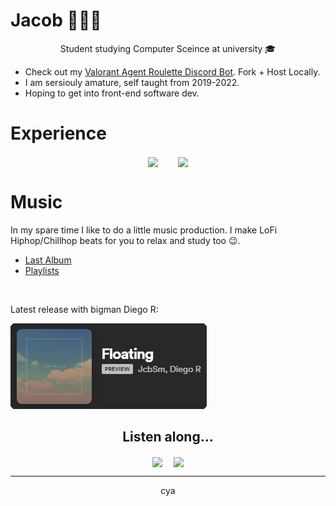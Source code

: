 # Jacob 👨🏻‍🦰

<p align="center">
Student studying Computer Sceince at university 🎓
</p>

- Check out my [Valorant Agent Roulette Discord Bot](https://github.com/JcbSm/Valorant-Agent-Roulette-Discord-Bot). Fork + Host Locally.
- I am sersiouly amature, self taught from 2019-2022.
- Hoping to get into front-end software dev.

# Experience
<p align="center">
  <img align="center" src="https://github-readme-stats.vercel.app/api/top-langs/?username=JcbSm&theme=highcontrast&hide=procfile&bg_color=212121&hide_border=true&title_color=1ed760" />  
  <img align="center" src="https://github-readme-stats.vercel.app/api?username=JcbSm&theme=highcontrast&show_icons=true&hide=stars,prs,issues&count_private=true&bg_color=212121&hide_border=true&title_color=1ed760&icon_color=1ed760" />
</p>

# Music
In my spare time I like to do a little music production. I make LoFi Hiphop/Chillhop beats for you to relax and study too 😉.
- [Last Album](https://open.spotify.com/album/1Q3JqUpZrMBdgjAAWe0zLT?si=fd538aa91b6e4627)
- [Playlists](https://open.spotify.com/user/xxbn8bpuav09f9vhylfs6fefi/playlists)
</br>

Latest release with bigman Diego R:
  

<a href="https://open.spotify.com/album/3hDkddqyhgLC9mZM1d6YF5?si=OHcPI5GXQFGIzs0llAna9Q">
  <img src="./src/floating.png" alt="Floating - JcbSm" />
</a>

<h2 align="center">Listen along...</h2>

<p align="center">
  <img align="center" src="https://spotify-recently-played-readme.vercel.app/api?user=xxbn8bpuav09f9vhylfs6fefi&width=500&unique=true&count=5" /> 
  <img align="center" src="https://spotify-github-profile.vercel.app/api/view?uid=xxbn8bpuav09f9vhylfs6fefi&cover_image=true&theme=default&show_offline=true&background_color=212121&bar_color=53b14f&bar_color_cover=true](https://spotify-github-profile.vercel.app/api/view?uid=xxbn8bpuav09f9vhylfs6fefi&cover_image=true&theme=default&show_offline=true&background_color=212121&bar_color=53b14f&bar_color_cover=true" />
 </p>

---

<p align="center">cya</p>